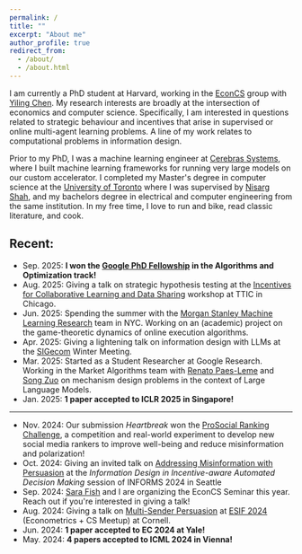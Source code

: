 ```yaml
---
permalink: /
title: ""
excerpt: "About me"
author_profile: true
redirect_from: 
  - /about/
  - /about.html
---
```


I am currently a PhD student at Harvard, working in the [EconCS](https://econcs.seas.harvard.edu/) group with [Yiling Chen](https://yiling.seas.harvard.edu/). My research interests are broadly at the intersection of economics and computer science. Specifically, I am interested in questions related to strategic behaviour and incentives that arise in supervised or online multi-agent learning problems. A line of my work relates to computational problems in information design. 

Prior to my PhD, I was a machine learning engineer at [Cerebras Systems](https://www.cerebras.net/), where I built machine learning frameworks for running very large models on our custom accelerator. I completed my Master's degree in computer science at the [University of Toronto](https://web.cs.toronto.edu) where I was supervised by [Nisarg Shah](http://www.cs.toronto.edu/~nisarg/), and my bachelors degree in electrical and computer engineering from the same institution. In my free time, I love to run and bike, read classic literature, and cook. 

## Recent:
- Sep. 2025: **I won the [Google PhD Fellowship](https://research.google/programs-and-events/phd-fellowship/) in the Algorithms and Optimization track!**
- Aug. 2025: Giving a talk on strategic hypothesis testing at the [Incentives for Collaborative Learning and Data Sharing](https://sites.google.com/ttic.edu/incentivesdatasharing/home) workshop at TTIC in Chicago. 
- Jun. 2025: Spending the summer with the [Morgan Stanley Machine Learning Research](https://www.morganstanley.com/about-us/technology/machine-learning-research-team) team in NYC. Working on an (academic) project on the game-theoretic dynamics of online execution algorithms. 
- Apr. 2025: Giving a lightening talk on information design with LLMs at the [SIGecom](https://www.sigecom.org/meetings/winter25/) Winter Meeting.
- Mar. 2025: Started as a Student Researcher at Google Research. Working in the Market Algorithms team with [Renato Paes-Leme](https://www.renatoppl.com/) and [Song Zuo](https://sites.google.com/view/songzuo) on mechanism design problems in the context of Large Language Models.
- Jan. 2025: **1 paper accepted to ICLR 2025 in Singapore!**

---

- Nov. 2024: Our submission *Heartbreak* won the [ProSocial Ranking Challenge](https://humancompatible.ai/news/2024/01/18/the-prosocial-ranking-challenge-60000-in-prizes-for-better-social-media-algorithms/), a competition and real-world experiment to develop new social media rankers to improve well-being and reduce misinformation and polarization!
- Oct. 2024: Giving an invited talk on [Addressing Misinformation with Persuasion](https://arxiv.org/abs/2310.12065) at the *Information Design in Incentive-aware Automated Decision Making* session of INFORMS 2024 in Seattle
- Sep. 2024: [Sara Fish](https://sara-fish.github.io/) and I are organizing the EconCS Seminar this year. Reach out if you're interested in giving a talk!
- Aug. 2024: Giving a talk on [Multi-Sender Persuasion](https://arxiv.org/abs/2402.04971) at [ESIF 2024](https://www.econometricsociety.org/regional-activities/schedule/2024/08/13/2024-ESIFEconomics-and-AIML-Meeting) (Econometrics + CS Meetup) at Cornell.
- Jun. 2024: **1 paper accepted to EC 2024 at Yale!**
- May. 2024: **4 papers accepted to ICML 2024 in Vienna!**

<!---

Recent 
======
* **2024**
  * Our paper [Equilibrium of Data Markets with Externality](https://arxiv.org/abs/2302.08012) was accepted at ICML 2024!
  * Our paper [Multi-Sender Persuasion - A Computational Perspective](https://arxiv.org/abs/2402.04971) was accpeted at ICML 2024!
  * Our paper [A Persuasive Approach to Combating Misinformation](https://arxiv.org/abs/2310.12065) was accepted at ICML 2024!
  * Our paper [Social Environment Design](https://arxiv.org/pdf/2402.14090) was accepted at ICML 2024!
    
* **2023**
  * Our paper [Proportionally Fair Online Allocation of Public Goods with Predictions](https://arxiv.org/abs/2209.15305) was accepted at IJCAI 2023!
   
* **2022**
  * I joined the [EconCS](https://econcs.seas.harvard.edu/) group at Harvard to start my PhD, and work with [Yiling Chen](https://yiling.seas.harvard.edu/). 
  
* **2021**
  * Our paper, [Fair Algorithms for Multi-Agent Multi-Armed Bandits](https://arxiv.org/abs/2007.06699), was accepted at NeurIPS 2021!
  
* **2020**
    * Our paper, [The Effect of Strategic Noise on Linear Regression](https://arxiv.org/abs/2007.07316), was accepted at AAMAS 2020!
    * Our paper, [Designing Fairly Fair Classifiers via Economic Fairness Notions](https://safwanhossain.github.io/files/envy_equity.pdf), was accepted at WWW 2020 with Oral!
    * Our paper, [Analyzing Text Specific vs Blackbox Fairness Algorithms in Multimodal Clinical NLP](https://safwanhossain.github.io/files/clinical_nlp.pdf), was selected as the best short paper at the 3rd Clinical Natural Language Processing Workshop at EMNLP!
    * I have joined [Cerebras Systems](https://www.cerebras.net/) as a Machine Learning Engineer! Cerebras builds the world's most powerful chip using wafer-scale integration to accelerate artificial intelligence by orders of magnitude. I will be initially working on the ML Frameworks team to provide integration with libraries like pyTorch and Tensorflow.
    * Our paper, [The surprising power of hiding information in facility location](https://safwanhossain.github.io/files/hiding.pdf), was accepted at AAAI 2020!
   
* **2019**
    * Our paper, *JacNet: Learning Functions with Structured Jacobians* was accepted at the Invertible Neural Nets and Normalizing Flows workshop at ICML 2019!
    * Our paper, *Generative Adversarial Networks for text using word2vec intermediaries* was accepted at the 4th Workshop on Representation Learning at ACL 2019!
    * Our paper, *The surprising power of hiding information in facility location*, was accepted at AAAI 2020! [paper](https://safwanhossain.github.io/files/hiding.pdf)
    * Began my internship at [Xanadu](https://www.xanadu.ai/), a quantum computing research firm, as part of a Mitacs internship. I am investigating the potential of multiple quantum circuits connected classically for machine learning applications
-->
